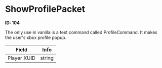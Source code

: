 # ShowProfilePacket

__ID: 104__

The only use in vanilla is a test command called ProfileCommand. It makes the user's xbox profile popup.

<table><thead><tr><th>Field</th><th>Info</th></tr></thead><tbody>
<tr><td>Player XUID</td><td>string</td></tr>
</tbody></table>